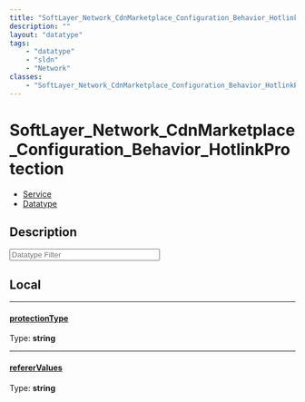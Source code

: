 ```yaml
---
title: "SoftLayer_Network_CdnMarketplace_Configuration_Behavior_HotlinkProtection"
description: ""
layout: "datatype"
tags:
    - "datatype"
    - "sldn"
    - "Network"
classes:
    - "SoftLayer_Network_CdnMarketplace_Configuration_Behavior_HotlinkProtection"
---
```


# SoftLayer_Network_CdnMarketplace_Configuration_Behavior_HotlinkProtection
<div id='service-datatype'>
    <ul id='sldn-reference-tabs'>
    <li id='service'> <a href='/reference/services/SoftLayer_Network_CdnMarketplace_Configuration_Behavior_HotlinkProtection' >Service</a></li>    <li id='datatype'> <a href='/reference/datatypes/SoftLayer_Network_CdnMarketplace_Configuration_Behavior_HotlinkProtection' >Datatype</a></li>
    </ul>
</div>

## Description 








<!-- Filer BEGIN -->
<div class="view-filters">
        <div class="clearfix">
            <div class="search-input-box">
                <input placeholder="Datatype Filter" onkeyup="titleSearch(inputId='prop-input', divId='properties', elementClass='prop-row')" 
                    type="text" id="prop-input" value="" size="30" maxlength="128" class="form-text">
            </div>
        </div>
</div>
<!-- Filer END -->

<div id="properties" class="content">
<div id="localProperties" class="prop-content" >

## Local
<div class="prop-row">

-----
[protectionType]: #protectiontype
#### [protectionType]
  
<span class="type-label">Type: </span>**string**  



</div>
<div class="prop-row">

-----
[refererValues]: #referervalues
#### [refererValues]
  
<span class="type-label">Type: </span>**string**  



</div>
</div>
<!-- LOCAL PROPERTY END -->

</div>



